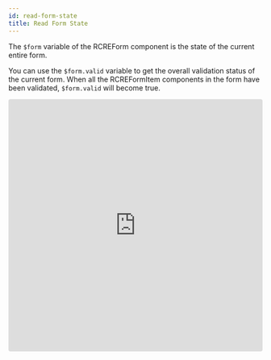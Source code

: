```yaml
---
id: read-form-state
title: Read Form State
---
```


The `$form` variable of the RCREForm component is the state of the current entire form.

You can use the `$form.valid` variable to get the overall validation status of the current form. When all the RCREFormItem components in the form have been validated, `$form.valid` will become true.

<iframe src="https://codesandbox.io/embed/bitter-forest-q4njm?fontsize=14" title="bitter-forest-q4njm" style="width:100%; height:500px; border:0; border-radius: 4px; overflow:hidden;" sandbox="allow-modals allow-forms allow-popups allow-scripts allow-same-origin"></iframe>